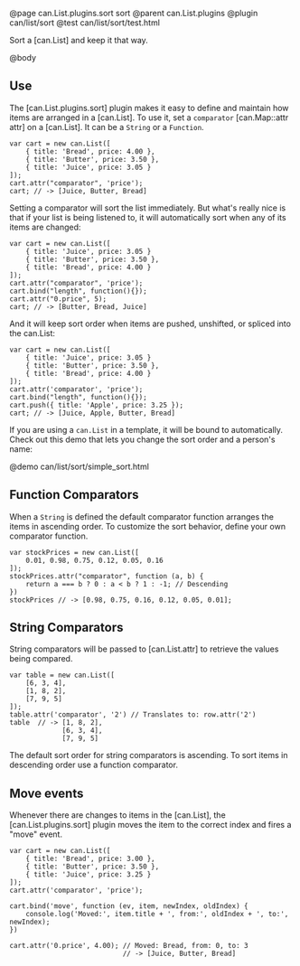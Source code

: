 @page can.List.plugins.sort sort
@parent can.List.plugins
@plugin can/list/sort
@test can/list/sort/test.html

Sort a [can.List] and keep it that way.

@body

## Use

The [can.List.plugins.sort] plugin makes it easy to define
and maintain how items are arranged in a [can.List]. To use it,
set a `comparator` [can.Map::attr attr] on a [can.List]. It can be a
`String` or a `Function`.

```
var cart = new can.List([
	{ title: 'Bread', price: 4.00 },
	{ title: 'Butter', price: 3.50 },
	{ title: 'Juice', price: 3.05 }
]);
cart.attr("comparator", 'price');
cart; // -> [Juice, Butter, Bread]
```

Setting a comparator will sort the list immediately. But what's really nice
is that if your list is being listened to, it will automatically sort when
any of its items are changed:

```
var cart = new can.List([
	{ title: 'Juice', price: 3.05 }
	{ title: 'Butter', price: 3.50 },
	{ title: 'Bread', price: 4.00 }
]);
cart.attr("comparator", 'price');
cart.bind("length", function(){});
cart.attr("0.price", 5);
cart; // -> [Butter, Bread, Juice]
```

And it will keep sort order when items are pushed, unshifted, or spliced into the can.List:

```
var cart = new can.List([
	{ title: 'Juice', price: 3.05 }
	{ title: 'Butter', price: 3.50 },
	{ title: 'Bread', price: 4.00 }
]);
cart.attr('comparator', 'price');
cart.bind("length", function(){});
cart.push({ title: 'Apple', price: 3.25 });
cart; // -> [Juice, Apple, Butter, Bread]
```

If you are using a `can.List` in a template, it will be bound to
automatically.  Check out this demo that lets you change the sort order
and a person's name:

@demo can/list/sort/simple_sort.html

## Function Comparators

When a `String` is defined the default comparator function
arranges the items in ascending order. To customize the sort behavior,
define your own comparator function.

```
var stockPrices = new can.List([
	0.01, 0.98, 0.75, 0.12, 0.05, 0.16
]);
stockPrices.attr("comparator", function (a, b) {
	return a === b ? 0 : a < b ? 1 : -1; // Descending
})
stockPrices // -> [0.98, 0.75, 0.16, 0.12, 0.05, 0.01];
```

## String Comparators

String comparators will be passed to [can.List.attr] to
retrieve the values being compared.

```
var table = new can.List([
	[6, 3, 4],
	[1, 8, 2],
	[7, 9, 5]
]);
table.attr('comparator', '2') // Translates to: row.attr('2')
table  // -> [1, 8, 2],
             [6, 3, 4],
             [7, 9, 5]
```

The default sort order for string comparators is ascending. To sort
items in descending order use a function comparator.


## Move events

Whenever there are changes to items in the [can.List], the
[can.List.plugins.sort] plugin moves the item to the correct
index and fires a "move" event.

```
var cart = new can.List([
	{ title: 'Bread', price: 3.00 },
	{ title: 'Butter', price: 3.50 },
	{ title: 'Juice', price: 3.25 }
]);
cart.attr('comparator', 'price');

cart.bind('move', function (ev, item, newIndex, oldIndex) {
	console.log('Moved:', item.title + ', from:', oldIndex + ', to:', newIndex);
})

cart.attr('0.price', 4.00); // Moved: Bread, from: 0, to: 3
							// -> [Juice, Butter, Bread]
```
